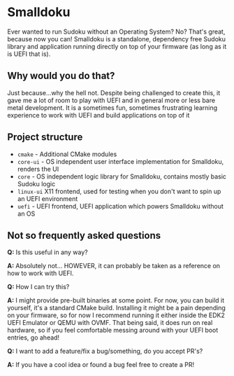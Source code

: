 # Smalldoku

Ever wanted to run Sudoku without an Operating System? No? That's great, because now you can! Smalldoku is a standalone,
dependency free Sudoku library and application running directly on top of your firmware (as long as it is UEFI that is).

## Why would you do that?

Just because...why the hell not. Despite being challenged to create this, it gave me a lot of room to play with UEFI and
in general more or less bare metal development. It is a sometimes fun, sometimes frustrating learning experience to work
with UEFI and build applications on top of it

## Project structure

- `cmake` - Additional CMake modules
- `core-ui` - OS independent user interface implementation for Smalldoku, renders the UI
- `core` - OS independent logic library for Smalldoku, contains mostly basic Sudoku logic
- `linux-ui` X11 frontend, used for testing when you don't want to spin up an UEFI environment
- `uefi` - UEFI frontend, UEFI application which powers Smalldoku without an OS

## Not so frequently asked questions

**Q:** Is this useful in any way?

**A:** Absolutely not... HOWEVER, it can probably be taken as a reference on how to work with UEFI.

**Q:** How I can try this?

**A:** I might provide pre-built binaries at some point. For now, you can build it yourself,
       it's a standard CMake build. Installing it might be a pain depending on your firmware, so for now I recommend 
       running it either inside the EDK2 UEFI Emulator or QEMU with OVMF. That being said, it does run on real hardware,
       so if you feel comfortable messing around with your UEFI boot entries, go ahead!

**Q:** I want to add a feature/fix a bug/something, do you accept PR's?

**A:** If you have a cool idea or found a bug feel free to create a PR!